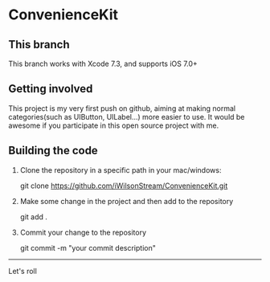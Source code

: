# ConvenienceKit

This branch
-------------

This branch works with Xcode 7.3, and supports iOS 7.0+

Getting involved
-----------------

This project is my very first push on github, aiming at making normal categories(such as UIButton, UILabel...) more easier to use. It would be awesome if you participate in this open source project with me.

Building the code
-----------------

1. Clone the repository in a specific path in your mac/windows:

    git clone https://github.com/iWilsonStream/ConvenienceKit.git

2. Make some change in the project and then add to the repository

    git add .

3. Commit your change to the repository

    git commit -m "your commit description"

-------------
Let's roll
